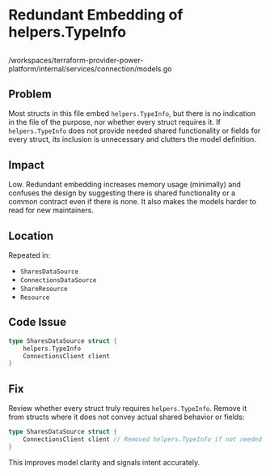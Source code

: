 # Redundant Embedding of helpers.TypeInfo

##

/workspaces/terraform-provider-power-platform/internal/services/connection/models.go

## Problem

Most structs in this file embed `helpers.TypeInfo`, but there is no indication in the file of the purpose, nor whether every struct requires it. If `helpers.TypeInfo` does not provide needed shared functionality or fields for every struct, its inclusion is unnecessary and clutters the model definition.

## Impact

Low. Redundant embedding increases memory usage (minimally) and confuses the design by suggesting there is shared functionality or a common contract even if there is none. It also makes the models harder to read for new maintainers.

## Location

Repeated in:

- `SharesDataSource`
- `ConnectionsDataSource`
- `ShareResource`
- `Resource`

## Code Issue

```go
type SharesDataSource struct {
	helpers.TypeInfo
	ConnectionsClient client
}
```

## Fix

Review whether every struct truly requires `helpers.TypeInfo`. Remove it from structs where it does not convey actual shared behavior or fields:

```go
type SharesDataSource struct {
	ConnectionsClient client // Removed helpers.TypeInfo if not needed
}
```

This improves model clarity and signals intent accurately.

